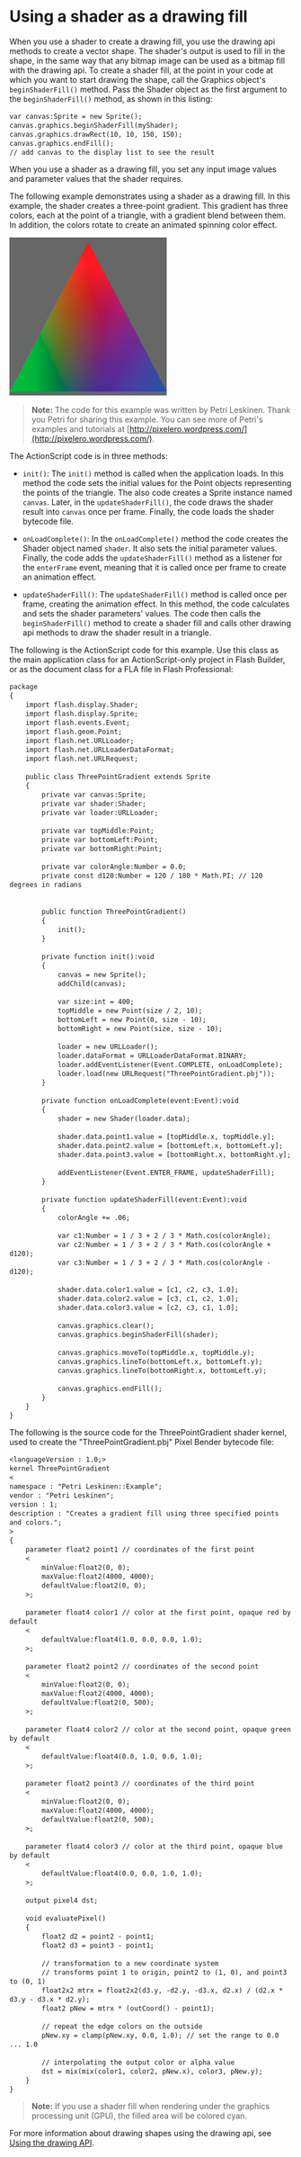 # Using a shader as a drawing fill

When you use a shader to create a drawing fill, you use the drawing api methods
to create a vector shape. The shader's output is used to fill in the shape, in
the same way that any bitmap image can be used as a bitmap fill with the drawing
api. To create a shader fill, at the point in your code at which you want to
start drawing the shape, call the Graphics object's `beginShaderFill()` method.
Pass the Shader object as the first argument to the `beginShaderFill()` method,
as shown in this listing:

    var canvas:Sprite = new Sprite();
    canvas.graphics.beginShaderFill(myShader);
    canvas.graphics.drawRect(10, 10, 150, 150);
    canvas.graphics.endFill();
    // add canvas to the display list to see the result

When you use a shader as a drawing fill, you set any input image values and
parameter values that the shader requires.

The following example demonstrates using a shader as a drawing fill. In this
example, the shader creates a three-point gradient. This gradient has three
colors, each at the point of a triangle, with a gradient blend between them. In
addition, the colors rotate to create an animated spinning color effect.

![](../../img/sb_drawing_fill_three_point_gradient.png)

> **Note:** The code for this example was written by Petri Leskinen. Thank you
> Petri for sharing this example. You can see more of Petri's examples and
> tutorials at [http://pixelero.wordpress.com/](http://pixelero.wordpress.com/).

The ActionScript code is in three methods:

- `init()`: The `init()` method is called when the application loads. In this
  method the code sets the initial values for the Point objects representing the
  points of the triangle. The also code creates a Sprite instance named
  `canvas`. Later, in the `updateShaderFill()`, the code draws the shader result
  into `canvas` once per frame. Finally, the code loads the shader bytecode
  file.

- `onLoadComplete()`: In the `onLoadComplete()` method the code creates the
  Shader object named `shader`. It also sets the initial parameter values.
  Finally, the code adds the `updateShaderFill()` method as a listener for the
  `enterFrame` event, meaning that it is called once per frame to create an
  animation effect.

- `updateShaderFill()`: The `updateShaderFill()` method is called once per
  frame, creating the animation effect. In this method, the code calculates and
  sets the shader parameters' values. The code then calls the
  `beginShaderFill()` method to create a shader fill and calls other drawing api
  methods to draw the shader result in a triangle.

The following is the ActionScript code for this example. Use this class as the
main application class for an ActionScript-only project in Flash Builder, or as
the document class for a FLA file in Flash Professional:

    package
    {
        import flash.display.Shader;
        import flash.display.Sprite;
        import flash.events.Event;
        import flash.geom.Point;
        import flash.net.URLLoader;
        import flash.net.URLLoaderDataFormat;
        import flash.net.URLRequest;

        public class ThreePointGradient extends Sprite
        {
            private var canvas:Sprite;
            private var shader:Shader;
            private var loader:URLLoader;

            private var topMiddle:Point;
            private var bottomLeft:Point;
            private var bottomRight:Point;

            private var colorAngle:Number = 0.0;
            private const d120:Number = 120 / 180 * Math.PI; // 120 degrees in radians


            public function ThreePointGradient()
            {
                init();
            }

            private function init():void
            {
                canvas = new Sprite();
                addChild(canvas);

                var size:int = 400;
                topMiddle = new Point(size / 2, 10);
                bottomLeft = new Point(0, size - 10);
                bottomRight = new Point(size, size - 10);

                loader = new URLLoader();
                loader.dataFormat = URLLoaderDataFormat.BINARY;
                loader.addEventListener(Event.COMPLETE, onLoadComplete);
                loader.load(new URLRequest("ThreePointGradient.pbj"));
            }

            private function onLoadComplete(event:Event):void
            {
                shader = new Shader(loader.data);

                shader.data.point1.value = [topMiddle.x, topMiddle.y];
                shader.data.point2.value = [bottomLeft.x, bottomLeft.y];
                shader.data.point3.value = [bottomRight.x, bottomRight.y];

                addEventListener(Event.ENTER_FRAME, updateShaderFill);
            }

            private function updateShaderFill(event:Event):void
            {
                colorAngle += .06;

                var c1:Number = 1 / 3 + 2 / 3 * Math.cos(colorAngle);
                var c2:Number = 1 / 3 + 2 / 3 * Math.cos(colorAngle + d120);
                var c3:Number = 1 / 3 + 2 / 3 * Math.cos(colorAngle - d120);

                shader.data.color1.value = [c1, c2, c3, 1.0];
                shader.data.color2.value = [c3, c1, c2, 1.0];
                shader.data.color3.value = [c2, c3, c1, 1.0];

                canvas.graphics.clear();
                canvas.graphics.beginShaderFill(shader);

                canvas.graphics.moveTo(topMiddle.x, topMiddle.y);
                canvas.graphics.lineTo(bottomLeft.x, bottomLeft.y);
                canvas.graphics.lineTo(bottomRight.x, bottomLeft.y);

                canvas.graphics.endFill();
            }
        }
    }

The following is the source code for the ThreePointGradient shader kernel, used
to create the "ThreePointGradient.pbj" Pixel Bender bytecode file:

    <languageVersion : 1.0;>
    kernel ThreePointGradient
    <
    namespace : "Petri Leskinen::Example";
    vendor : "Petri Leskinen";
    version : 1;
    description : "Creates a gradient fill using three specified points and colors.";
    >
    {
        parameter float2 point1 // coordinates of the first point
        <
            minValue:float2(0, 0);
            maxValue:float2(4000, 4000);
            defaultValue:float2(0, 0);
        >;

        parameter float4 color1 // color at the first point, opaque red by default
        <
            defaultValue:float4(1.0, 0.0, 0.0, 1.0);
        >;

        parameter float2 point2 // coordinates of the second point
        <
            minValue:float2(0, 0);
            maxValue:float2(4000, 4000);
            defaultValue:float2(0, 500);
        >;

        parameter float4 color2 // color at the second point, opaque green by default
        <
            defaultValue:float4(0.0, 1.0, 0.0, 1.0);
        >;

        parameter float2 point3 // coordinates of the third point
        <
            minValue:float2(0, 0);
            maxValue:float2(4000, 4000);
            defaultValue:float2(0, 500);
        >;

        parameter float4 color3 // color at the third point, opaque blue by default
        <
            defaultValue:float4(0.0, 0.0, 1.0, 1.0);
        >;

        output pixel4 dst;

        void evaluatePixel()
        {
            float2 d2 = point2 - point1;
            float2 d3 = point3 - point1;

            // transformation to a new coordinate system
            // transforms point 1 to origin, point2 to (1, 0), and point3 to (0, 1)
            float2x2 mtrx = float2x2(d3.y, -d2.y, -d3.x, d2.x) / (d2.x * d3.y - d3.x * d2.y);
            float2 pNew = mtrx * (outCoord() - point1);

            // repeat the edge colors on the outside
            pNew.xy = clamp(pNew.xy, 0.0, 1.0); // set the range to 0.0 ... 1.0

            // interpolating the output color or alpha value
            dst = mix(mix(color1, color2, pNew.x), color3, pNew.y);
        }
    }

> **Note:** If you use a shader fill when rendering under the graphics
> processing unit (GPU), the filled area will be colored cyan.

For more information about drawing shapes using the drawing api, see
[Using the drawing API](../using-the-drawing-api/index.md).
